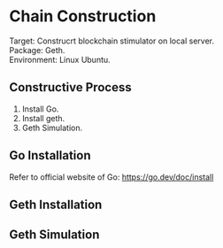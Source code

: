 # **Chain Construction**
Target: Construcrt blockchain stimulator on local server.  
Package: Geth.  
Environment: Linux Ubuntu.
## **Constructive Process**
1. Install Go.  
2. Install geth.
3. Geth Simulation.
## **Go Installation**
Refer to official website of Go: https://go.dev/doc/install


## **Geth Installation**
## **Geth Simulation**
